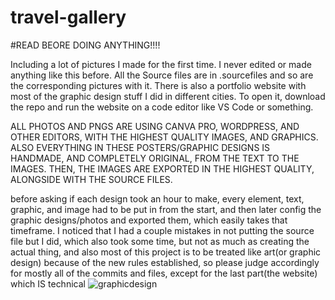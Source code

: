 # travel-gallery
#READ BEORE DOING ANYTHING!!!!

Including a lot of pictures I made for the first time. I never edited or made anything like this before. All the Source files are in .sourcefiles and so are the corresponding pictures with it. There is also a portfolio website with most of the graphic design stuff I did in different cities. To open it, download the repo and run the website on a code editor like VS Code or something.

 ALL PHOTOS AND PNGS ARE USING CANVA PRO, WORDPRESS, AND OTHER EDITORS, WITH THE HIGHEST QUALITY IMAGES, AND GRAPHICS. ALSO EVERYTHING IN THESE POSTERS/GRAPHIC DESIGNS IS HANDMADE, AND COMPLETELY ORIGINAL, FROM THE TEXT TO THE IMAGES. THEN, THE IMAGES ARE EXPORTED IN THE HIGHEST QUALITY, ALONGSIDE WITH THE SOURCE FILES. 

 before asking if each design took an hour to make, every element, text, graphic, and image had to be put in from the start, and then later config the graphic designs/photos and exported them, which easily takes that timeframe. I noticed that I had a couple mistakes in not putting the source file but I did, which also took some time, but not as much as creating the actual thing, and also most of this project is to be treated like art(or graphic design) because of the new rules established, so please judge accordingly for mostly all of the commits and files, except for the last part(the website) which IS technical
![graphicdesign](https://github.com/user-attachments/assets/0ac778f4-32b8-4f41-9ebc-23ebe379f74d)
